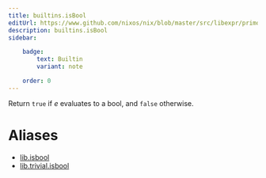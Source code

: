 ```yaml
---
title: builtins.isBool
editUrl: https://www.github.com/nixos/nix/blob/master/src/libexpr/primops.cc
description: builtins.isBool
sidebar:

    badge:
        text: Builtin
        variant: note

    order: 0
---
```


Return `true` if *e* evaluates to a bool, and `false` otherwise.


# Aliases

- [lib.isbool](/nix-doc-comments/reference/lib/lib-isbool)
- [lib.trivial.isbool](/nix-doc-comments/reference/lib/trivial/lib-trivial-isbool)


